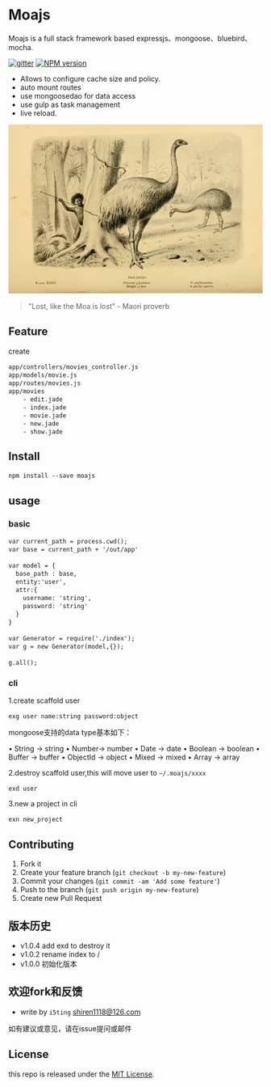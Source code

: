# Moajs

Moajs is a full stack framework based expressjs、mongoose、bluebird、mocha.

[![gitter][gitter-image]][gitter-url]
[![NPM version][npm-image]][npm-url]

* Allows to configure cache size and policy.
* auto mount routes
* use mongoosedao for data access
* use gulp as task management
* live reload.

![](doc/moa.jpg)

> "Lost, like the Moa is lost" - Maori proverb

## Feature

create

```
app/controllers/movies_controller.js
app/models/movie.js
app/routes/movies.js
app/movies
    - edit.jade  
    - index.jade 
    - movie.jade 
    - new.jade   
    - show.jade
```


## Install


    npm install --save moajs
    
## usage


### basic 

    var current_path = process.cwd();
    var base = current_path + '/out/app'
    
    var model = {
      base_path : base,
      entity:'user',
      attr:{
        username: 'string',
        password: 'string'
      }
    }

    var Generator = require('./index');
    var g = new Generator(model,{});

    g.all();

### cli   

1.create scaffold user

    exg user name:string password:object
    
    
mongoose支持的data type基本如下：

• String -> string
• Number-> number
• Date -> date
• Boolean -> boolean
• Buffer -> buffer
• ObjectId -> object
• Mixed  -> mixed
• Array -> array

    
    
2.destroy scaffold user,this will move user to `~/.moajs/xxxx`

    exd user
    
3.new a project in cli

    exn new_project

## Contributing

1. Fork it
2. Create your feature branch (`git checkout -b my-new-feature`)
3. Commit your changes (`git commit -am 'Add some feature'`)
4. Push to the branch (`git push origin my-new-feature`)
5. Create new Pull Request


## 版本历史

- v1.0.4 add exd to destroy it
- v1.0.2 rename index to /
- v1.0.0 初始化版本


## 欢迎fork和反馈

- write by `i5ting` shiren1118@126.com

如有建议或意见，请在issue提问或邮件

## License

this repo is released under the [MIT
License](http://www.opensource.org/licenses/MIT).


[npm-image]: https://img.shields.io/npm/v/moajs.svg?style=flat-square
[npm-url]: https://npmjs.org/package/moajs
[gitter-image]: https://badges.gitter.im/Join%20Chat.svg
[gitter-url]: https://gitter.im/i5ting/moajs?utm_source=badge&utm_medium=badge&utm_campaign=pr-badge&utm_content=badge